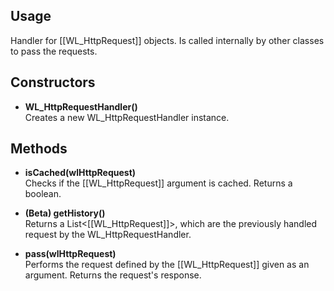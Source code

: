 ## Usage

Handler for [[WL_HttpRequest]] objects. Is called internally by other classes to pass the requests.

## Constructors  
* **WL_HttpRequestHandler()**  
Creates a new WL_HttpRequestHandler instance.  

## Methods

* **isCached(wlHttpRequest)**  
Checks if the [[WL_HttpRequest]] argument is cached. Returns a boolean.  

* **(Beta) getHistory()**  
Returns a List\<[[WL_HttpRequest]]\>, which are the previously handled request by the WL_HttpRequestHandler.  

* **pass(wlHttpRequest)**  
Performs the request defined by the [[WL_HttpRequest]] given as an argument. Returns the request's response.